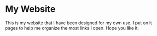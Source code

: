 # My Website
This is my website that I have been designed for my own use.
I put on it pages to help me organize the most links I open.
Hope you like it.

